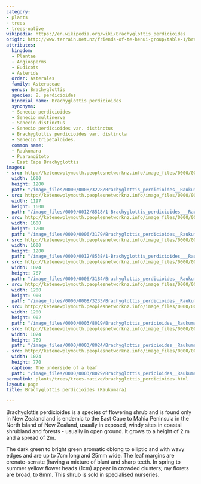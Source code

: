 ```yaml
---
category:
- plants
- trees
- trees-native
wikipedia: https://en.wikipedia.org/wiki/Brachyglottis_perdicioides
origin: http://www.terrain.net.nz/friends-of-te-henui-group/table-1/brachyglottis-perdicioides-raukumara.html
attributes:
  kingdom:
  - Plantae
  - Angiosperms
  - Eudicots
  - Asterids
  order: Asterales
  family: Asteraceae
  genus: Brachyglottis
  species: B. perdicioides
  binomial name: Brachyglottis perdicioides
  synonyms:
  - Senecio perdicioides
  - Senecio multinerve
  - Senecio distinctus
  - Senecio perdicioides var. distinctus
  - Brachyglottis perdicioides var. distincta
  - Senecio tripetaloides.
  common name:
  - Raukumara
  - Puarangitoto
  - East Cape Brachyglottis
images:
- src: http://ketenewplymouth.peoplesnetworknz.info/image_files/0000/0008/3228/Brachyglottis_perdicioides__Raukumara_.JPG
  width: 1600
  height: 1200
  path: "/image_files/0000/0008/3228/Brachyglottis_perdicioides__Raukumara_.JPG"
- src: http://ketenewplymouth.peoplesnetworknz.info/image_files/0000/0012/8518/1-Brachyglottis_perdicioides___Raukumara.JPG
  width: 1197
  height: 1600
  path: "/image_files/0000/0012/8518/1-Brachyglottis_perdicioides___Raukumara.JPG"
- src: http://ketenewplymouth.peoplesnetworknz.info/image_files/0000/0006/3179/Brachyglottis_perdicioides__Raukumara-006.JPG
  width: 1600
  height: 1200
  path: "/image_files/0000/0006/3179/Brachyglottis_perdicioides__Raukumara-006.JPG"
- src: http://ketenewplymouth.peoplesnetworknz.info/image_files/0000/0012/8538/1-Brachyglottis_perdicioides___Raukumara-004.JPG
  width: 1600
  height: 1200
  path: "/image_files/0000/0012/8538/1-Brachyglottis_perdicioides___Raukumara-004.JPG"
- src: http://ketenewplymouth.peoplesnetworknz.info/image_files/0000/0006/3184/Brachyglottis_perdicioides__Raukumara-018.JPG
  width: 1024
  height: 767
  path: "/image_files/0000/0006/3184/Brachyglottis_perdicioides__Raukumara-018.JPG"
- src: http://ketenewplymouth.peoplesnetworknz.info/image_files/0000/0008/3233/Brachyglottis_perdicioides__Raukumara_-003.JPG
  width: 1200
  height: 900
  path: "/image_files/0000/0008/3233/Brachyglottis_perdicioides__Raukumara_-003.JPG"
- src: http://ketenewplymouth.peoplesnetworknz.info/image_files/0000/0003/8019/Brachyglottis_pericioides__Raukumara-013.JPG
  width: 1200
  height: 902
  path: "/image_files/0000/0003/8019/Brachyglottis_pericioides__Raukumara-013.JPG"
- src: http://ketenewplymouth.peoplesnetworknz.info/image_files/0000/0003/8024/Brachyglottis_pericioides__Raukumara-015.JPG
  width: 1024
  height: 769
  path: "/image_files/0000/0003/8024/Brachyglottis_pericioides__Raukumara-015.JPG"
- src: http://ketenewplymouth.peoplesnetworknz.info/image_files/0000/0003/8029/Brachyglottis_pericioides__Raukumara-016.JPG
  width: 1024
  height: 770
  caption: The underside of a leaf
  path: "/image_files/0000/0003/8029/Brachyglottis_pericioides__Raukumara-016.JPG"
permalink: plants/trees/trees-native/brachyglottis_perdicioides.html
layout: page
title: Brachyglottis perdicioides (Raukumara)

---
```

Brachyglottis perdicioides is a species of flowering shrub and is found only in New Zealand and is endemic to the East Cape to Mahia Peninsula in the North Island of New Zealand, usually in exposed, windy sites in coastal shrubland and forests - usually in open ground. It grows to a height of 2 m and a spread of 2m. 

The dark green to bright green aromatic oblong to elliptic and with wavy edges and are up to 7cm long and 25mm wide. The leaf margins are crenate-serrate (having a mixture of blunt and sharp teeth. 
In spring to summer yellow flower heads (1cm) appear in crowded clusters; ray florets are broad, to 8mm. 
This shrub is sold in specialised nurseries.
